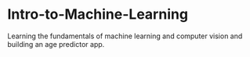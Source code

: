 # Intro-to-Machine-Learning
Learning the fundamentals of machine learning and computer vision and building an age predictor app.
